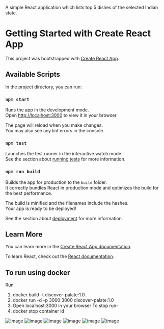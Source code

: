 A simple React application which lists top 5 dishes of the selected Indian state.


# Getting Started with Create React App

This project was bootstrapped with [Create React App](https://github.com/facebook/create-react-app).

## Available Scripts

In the project directory, you can run:

### `npm start`

Runs the app in the development mode.\
Open [http://localhost:3000](http://localhost:3000) to view it in your browser.

The page will reload when you make changes.\
You may also see any lint errors in the console.

### `npm test`

Launches the test runner in the interactive watch mode.\
See the section about [running tests](https://facebook.github.io/create-react-app/docs/running-tests) for more information.

### `npm run build`

Builds the app for production to the `build` folder.\
It correctly bundles React in production mode and optimizes the build for the best performance.

The build is minified and the filenames include the hashes.\
Your app is ready to be deployed!

See the section about [deployment](https://facebook.github.io/create-react-app/docs/deployment) for more information.

 
## Learn More

You can learn more in the [Create React App documentation](https://facebook.github.io/create-react-app/docs/getting-started).

To learn React, check out the [React documentation](https://reactjs.org/).


 ## To run using docker
 Run
 1. docker build -t discover-palate:1.0 .
2. docker run  -d -p 3000:3000 discover-palate:1.0
3. Open localhost:3000 in your browser
  To stop run-
4. docker stop container id

![image](https://github.com/user-attachments/assets/f9092a28-3b6f-4df4-9103-58316e7015ff)
![image](https://github.com/user-attachments/assets/99f1b508-03c7-474a-a33f-b0ea29b523c0)
![image](https://github.com/user-attachments/assets/58bd2ffb-18cd-4bb1-869b-cf37dcfd79c3)
![image](https://github.com/user-attachments/assets/923d899b-bafd-4031-9124-a8d33bb132b7)
![image](https://github.com/user-attachments/assets/5d7a07bf-84a7-4462-b64f-9ca333f2e130)
![image](https://github.com/user-attachments/assets/35ae7685-e907-4f6d-9964-1f1e52085345)

